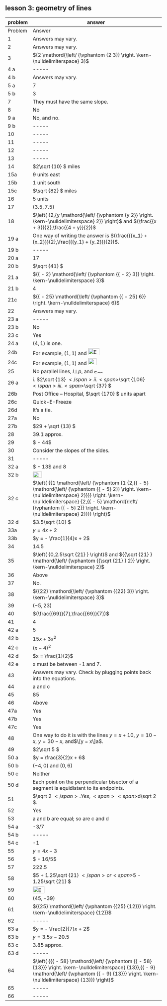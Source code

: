 
## lesson 3: geometry of lines


|problem|answer|
|-------|------|
|Problem|Answer|
|1|Answers may vary.|
|2|Answers may vary.|
|3|<span>${2 \mathord{\left/ {\vphantom {2 3}} \right. \kern-\nulldelimiterspace} 3}$</span>|
|4 a|-----|
|4 b|Answers may vary.|
|5 a|7|
|5 b|3|
|7|They must have the same slope.|
|8|No|
|9 a|No, and no.|
|9 b|-----|
|10|-----|
|11|-----|
|12|-----|
|13|-----|
|14|<span>$2\sqrt {10} $</span> miles|
|15a|9 units east|
|15b|1 unit south|
|15c|<span><span>$\sqrt {82} $</span> </span><span>miles</span>|
|16|5 units|
|17|<span>$\left( {3.5,7.5} \right)$</span>|
|18|<span>$\left( {2,{y \mathord{\left/ {\vphantom {y 2}} \right. \kern-\nulldelimiterspace} 2}} \right)$</span> and <span>$(\frac{{x + 3}}{2},\frac{{4 + y}}{2})$</span><br>|
|19 a|<span>One way of writing the answer is</span><span> <span>$(\frac{{{x_1} + {x_2}}}{2},\frac{{{y_1} + {y_2}}}{2})$</span>.</span><br>|
|19 b|-----|
|20 a|17|
|20 b|<span>$\sqrt {41} $</span>|
|21 a|<span>${{ - 2} \mathord{\left/ {\vphantom {{ - 2} 3}} \right. \kern-\nulldelimiterspace} 3}$</span>|
|21 b|4|
|21c|<span>${{ - 25} \mathord{\left/ {\vphantom {{ - 25} 6}} \right. \kern-\nulldelimiterspace} 6}$</span>|
|22|Answers may vary.|
|23 a|-----|
|23 b|No|
|23 c|Yes|
|24 a|<span><span>$\left( {4,1} \right)$</span> is one.</span>|
|24b|For example, <span>$\left( {1,1} \right)$</span> and <img class="image" width="36" height="22" src="9-Answers_9-8-11-PRINT-web-images/Eqn0139.eps" alt="Eqn0139.eps">|
|24c|For example, <span>$\left( {1,1} \right)$</span> and <img class="image" width="27" height="22" src="9-Answers_9-8-11-PRINT-web-images/Eqn0159.eps" alt="Eqn0159.eps">|
|25|No parallel lines, <span>$l \bot p$</span>, and <img class="image" width="33" height="10" src="9-Answers_9-8-11-PRINT-web-images/Eqn0179.eps" alt="Eqn0179.eps">|
|26 a|i. <span>$2\sqrt {13} $</span> ii. <span>$\sqrt {106} $</span> iii. <span>$\sqrt {37} $</span>|
|26b|Post Office – Hospital, <span>$\sqrt {170} $</span> units apart|
|26c|Quick-E-Freeze|
|26d|It’s a tie.|
|27a|No|
|27b|<span>$29 + \sqrt {13} $</span>|
|28|39.1 approx.|
|29|<span>$ - 44$</span>|
|30|Consider the slopes of the sides.|
|31|-----|
|32 a|<span>$ - 13$</span> <span>and 8</span>|
|32 b|<img class="image" width="29" height="19" src="9-Answers_9-8-11-PRINT-web-images/Eqn0259.eps" alt="Eqn0259.eps">|
|32 c|<span>$\left( {{1 \mathord{\left/ {\vphantom {1 {2,{{ - 5} \mathord{\left/ {\vphantom {{ - 5} 2}} \right. \kern-\nulldelimiterspace} 2}}}} \right. \kern-\nulldelimiterspace} {2,{{ - 5} \mathord{\left/ {\vphantom {{ - 5} 2}} \right. \kern-\nulldelimiterspace} 2}}}} \right)$</span>|
|32 d|<span>$3.5\sqrt {10} $</span>|
|33a|<span>$y = 4x + 2$</span>|
|33b|<span>$y = - \frac{1}{4}x + 2$</span>|
|34|14.5|
|35|<span><span>$\left( {0,2.5\sqrt {21} } \right)$</span> and <span>${{\sqrt {21} } \mathord{\left/ {\vphantom {{\sqrt {21} } 2}} \right. \kern-\nulldelimiterspace} 2}$</span></span>|
|36|Above|
|37|No.|
|38|<span>${{22} \mathord{\left/ {\vphantom {{22} 3}} \right. \kern-\nulldelimiterspace} 3}$</span>|
|39|<span>$( - 5,23)$</span>|
|40|<span>$(\frac{{69}}{7},\frac{{69}}{7})$</span>|
|41|4|
|42 a|5|
|42 b|<span>$15x + 3{x^2}$</span>|
|42 c|<span>${(x - 4)^2}$</span>|
|42 d|<span>$x = \frac{1}{2}$</span>|
|42 e|<span class="char-style-override-3">x</span> must be between -1 and 7.|
|43|Answers may vary. Check by plugging points back into the equations.|
|44|a and c|
|45|85|
|46|Above|
|47a|Yes|
|47b|Yes|
|47c|Yes|
|48|One way to do it is with the l<span>ines </span><span><span>$y = x + 10$</span>, <span>$y = 10 - x$</span>, </span><span><span>$y = 30 - x$</span>, and<span>$\[y = x\]a$</span>.</span><br>|
|49|<span>$2\sqrt 5 $</span>|
|50 a|<span>$y = \frac{3}{2}x + 6$</span>|
|50 b|<span><span>$\left( { - 4,0} \right)$</span> and <span>$\left( {0,6} \right)$</span></span>|
|50 c|Neither|
|50 d|Each point on the perpendicular bisector of a segment is equidistant to its endpoints.|
|51|<span>$\sqrt 2 $</span>. Yes,<span> <span>$d\sqrt 2 $</span></span>.|
|52|Yes|
|53|a and b are equal; so are c and d|
|54 a|-3/7|
|54 b|-----|
|54 c|-1|
|55|<span>$y = 4x - 3$</span>|
|56|<span>$ - 16/5$</span>|
|57|222.5|
|58|<span>$5 + 1.25\sqrt {21} $</span> or <span>$5 - 1.25\sqrt {21} $</span>|
|59|<img class="image" width="37" height="22" src="9-Answers_9-8-11-PRINT-web-images/Eqn0496.eps" alt="Eqn0496.eps">|
|60|<span>$\left( {45, - 39} \right)$</span>|
|61|<span>${{25} \mathord{\left/ {\vphantom {{25} {12}}} \right. \kern-\nulldelimiterspace} {12}}$</span>|
|62|-----|
|63 a|<span>$y = - \frac{2}{7}x + 2$</span>|
|63 b|<span>$y = 3.5x - 20.5$</span>|
|63 c|3.85 approx.|
|63 d|-----|
|64|<span>$\left( {{{ - 58} \mathord{\left/ {\vphantom {{ - 58} {13}}} \right. \kern-\nulldelimiterspace} {13}},{{ - 9} \mathord{\left/ {\vphantom {{ - 9} {13}}} \right. \kern-\nulldelimiterspace} {13}}} \right)$</span>|
|65|-----|
|66|-----|
